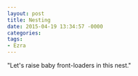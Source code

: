```yaml
---
layout: post
title: Nesting
date: 2015-04-19 13:34:57 -0000
categories:
tags:
- Ezra
---
```

"Let's raise baby front-loaders in this nest."
